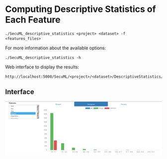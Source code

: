# Computing Descriptive Statistics of Each Feature


    ./SecuML_descriptive_statistics <project> <dataset> -f <features_files>

For more information about the available options:

	./SecuML_descriptive_statistics -h

Web interface to display the results:

    http://localhost:5000/SecuML/<project>/<dataset>/DescriptiveStatistics/menu/

## Interface
![Descriptive Statistics](/doc/images/stats.png)
